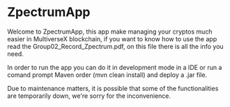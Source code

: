 # ZpectrumApp

Welcome to ZpectrumApp, this app make managing your cryptos much easier in MultiverseX blockchain, if you want to know how to use the app read the Group02_Record_Zpectrum.pdf, on this file there is all the info you need.

In order to run the app you can do it in development mode in a IDE or run a comand prompt Maven order (mvn clean install) and deploy a .jar file.

Due to maintenance matters, it is possible that some of the functionalities are temporarily down, we're sorry for the inconvenience.
